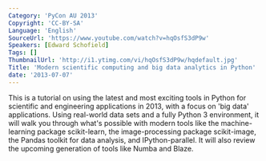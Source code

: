 ```yaml
---
Category: 'PyCon AU 2013'
Copyright: 'CC-BY-SA'
Language: 'English'
SourceUrl: 'https://www.youtube.com/watch?v=hqOsfS3dP9w'
Speakers: [Edward Schofield]
Tags: []
ThumbnailUrl: 'http://i1.ytimg.com/vi/hqOsfS3dP9w/hqdefault.jpg'
Title: 'Modern scientific computing and big data analytics in Python'
date: '2013-07-07'
---
```

This is a tutorial on using the latest and most exciting tools in Python for scientific and engineering applications in 2013, with a focus on 'big data' applications. Using real-world data sets and a fully Python 3 environment, it will walk you through what's possible with modern tools like the machine-learning package scikit-learn, the image-processing package scikit-image, the Pandas toolkit for data analysis, and IPython-parallel. It will also review the upcoming generation of tools like Numba and Blaze.
